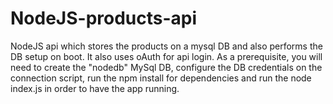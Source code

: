 # NodeJS-products-api
NodeJS api which stores the products on a mysql DB and also performs the DB setup on boot. It also uses oAuth for api login.
As a prerequisite, you will need to create the "nodedb" MySql DB, configure the DB credentials on the connection script, run the npm install for dependencies and run the node index.js in order to have the app running.

